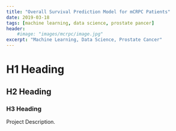 ```yaml
---
title: "Overall Survival Prediction Model for mCRPC Patients"
date: 2019-03-18
tags: [machine learning, data science, prostate pancer]
header:
    #image: "images/mcrpc/image.jpg"
excerpt: "Machine Learning, Data Science, Prostate Cancer"
---
```


# H1 Heading

## H2 Heading

### H3 Heading

Project Description.
